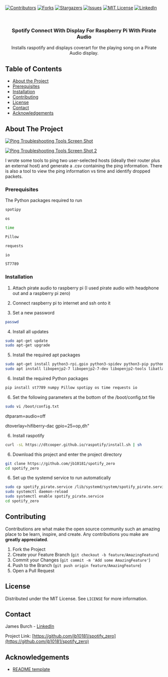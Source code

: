 <!--
*** Thanks for checking out this README Template. If you have a suggestion that would
*** make this better, please fork the repo and create a pull request or simply open
*** an issue with the tag "enhancement".
*** Thanks again! Now go create something AMAZING! :D
***
***
***
*** To avoid retyping too much info. Do a search and replace for the following:
*** github_username, repo, twitter_handle, email
-->





<!-- PROJECT SHIELDS -->
<!--
*** I'm using markdown "reference style" links for readability.
*** Reference links are enclosed in brackets [ ] instead of parentheses ( ).
*** See the bottom of this document for the declaration of the reference variables
*** for contributors-url, forks-url, etc. This is an optional, concise syntax you may use.
*** https://www.markdownguide.org/basic-syntax/#reference-style-links
-->
[![Contributors][contributors-shield]][contributors-url]
[![Forks][forks-shield]][forks-url]
[![Stargazers][stars-shield]][stars-url]
[![Issues][issues-shield]][issues-url]
[![MIT License][license-shield]][license-url]
[![LinkedIn][linkedin-shield]][linkedin-url]



<!-- PROJECT LOGO -->
<br />
<p align="center">
  <!-- <a href="https://github.com/jb10181/spotify_zero">
    <img src="images/logo.png" alt="Logo" width="80" height="80">
  </a> -->

  <h3 align="center">Spotify Connect With Display For Raspberry Pi With Pirate Audio</h3>

  <p align="center">
    Installs raspotify and displays coverart for the playing song on a Pirate Audio display.
    <br />
    <!-- <a href="https://github.com/jb10181/spotify_zero"><strong>Explore the docs »</strong></a>
    <br />
    <br />
    <a href="https://github.com/jb10181/spotify_zero">View Demo</a>
    ·
    <a href="https://github.com/jb10181/spotify_zero/issues">Report Bug</a>
    ·
    <a href="https://github.com/jb10181/spotify_zero/issues">Request Feature</a> -->
  </p>
</p>



<!-- TABLE OF CONTENTS -->
## Table of Contents

* [About the Project](#about-the-project)
* [Prerequisites](#prerequisites)
* [Installation](#installation)
* [Contributing](#contributing)
* [License](#license)
* [Contact](#contact)
* [Acknowledgements](#acknowledgements)



<!-- ABOUT THE PROJECT -->
## About The Project

[![Ping Troubleshooting Tools Screen Shot][product-screenshot]](https://github.com/jb10181/spotify_zero/blob/master/images/viewer.png)

[![Ping Troubleshooting Tools Screen Shot 2][product-screenshot2]](https://github.com/jb10181/spotify_zero/blob/master/images/generator.png)

<!-- [LinkedIn](https://github.com/jb10181/spotify_zero/blob/master/images/generator.png)
https://github.com/jb10181/spotify_zero/blob/master/images/viewer.png -->

<!-- [![Ping Troubleshooting Tools Screen Shot 2][product-screenshot]](https://github.com/jb10181/spotify_zero/blob/master/images/generator.png) -->

I wrote some tools to ping two user-selected hosts (ideally their router plus an external host) and generate a .csv containing the ping information. There is also a tool to view the ping information vs time and identify dropped packets.

<!-- Here's a blank template to get started:
**To avoid retyping too much info. Do a search and replace with your text editor for the following:**
`github_username`, `repo`, `twitter_handle`, `email` -->


<!-- ### Built With

* []()
* []()
* []() -->



<!-- GETTING STARTED -->
<!-- ## Getting Started

To get a local copy up and running follow these simple steps. -->

### Prerequisites

The Python packages required to run
<!-- * Python packages -->
```sh
spotipy
```
```sh
os
```
```sh
time
```
```sh
Pillow
```
```sh
requests
```
```sh
io
```
```sh
ST7789
```


### Installation

1. Attach pirate audio to raspberry pi (I used pirate audio with headphone out and a raspberry pi zero)

2. Connect raspberry pi to internet and ssh onto it

3. Set a new password
```sh
passwd
```

4. Install all updates
```sh
sudo apt-get update
sudo apt-get upgrade
```

5. Install the required apt packages
```sh
sudo apt-get install python3-rpi.gpio python3-spidev python3-pip python3-pil python3-numpy
sudo apt install libopenjp2-7 libopenjp2-7-dev libopenjp2-tools libatlas-base-dev
```

6. Install the required Python packages
```sh
pip install st7789 numpy Pillow spotipy os time requests io
```

6. Set the following parameters at the bottom of the /boot/config.txt file
```sh
sudo vi /boot/config.txt
```
dtparam=audio=off

dtoverlay=hifiberry-dac
gpio=25=op,dh"

6. Install raspotify
```sh
curl -sL https://dtcooper.github.io/raspotify/install.sh | sh
```

6. Download this project and enter the project directory
```sh
git clone https://github.com/jb10181/spotify_zero
cd spotify_zero
```

6. Set up the systemd service to run automatically
```sh
sudo cp spotify_pirate.service /lib/systemd/system/spotify_pirate.service
sudo systemctl daemon-reload
sudo systemctl enable spotify_pirate.service
cd spotify_zero
```

<!-- USAGE EXAMPLES -->
<!-- ## Usage

Use this space to show useful examples of how a project can be used. Additional screenshots, code examples and demos work well in this space. You may also link to more resources.

_For more examples, please refer to the [Documentation](https://example.com)_ -->



<!-- ROADMAP -->
<!-- ## Roadmap

See the [open issues](https://github.com/jb10181/spotify_zero/issues) for a list of proposed features (and known issues). -->



<!-- CONTRIBUTING -->
## Contributing

Contributions are what make the open source community such an amazing place to be learn, inspire, and create. Any contributions you make are **greatly appreciated**.

1. Fork the Project
2. Create your Feature Branch (`git checkout -b feature/AmazingFeature`)
3. Commit your Changes (`git commit -m 'Add some AmazingFeature'`)
4. Push to the Branch (`git push origin feature/AmazingFeature`)
5. Open a Pull Request



<!-- LICENSE -->
## License

Distributed under the MIT License. See `LICENSE` for more information.



<!-- CONTACT -->
## Contact

James Burch - [LinkedIn](https://www.linkedin.com/in/burchj/)

Project Link: [https://github.com/jb10181/spotify_zero](https://github.com/jb10181/spotify_zero)



<!-- ACKNOWLEDGEMENTS -->
## Acknowledgements

* [README template](https://github.com/othneildrew/Best-README-Template)
<!-- * []()
* []() -->





<!-- MARKDOWN LINKS & IMAGES -->
<!-- https://www.markdownguide.org/basic-syntax/#reference-style-links -->
[contributors-shield]: https://img.shields.io/github/contributors/jb10181/spotify_zero.svg?style=flat-square
[contributors-url]: https://github.com/jb10181/spotify_zero/graphs/contributors
[forks-shield]: https://img.shields.io/github/forks/jb10181/spotify_zero.svg?style=flat-square
[forks-url]: https://github.com/jb10181/spotify_zero/network/members
[stars-shield]: https://img.shields.io/github/stars/jb10181/spotify_zero.svg?style=flat-square
[stars-url]: https://github.com/jb10181/spotify_zero/stargazers
[issues-shield]: https://img.shields.io/github/issues/jb10181/spotify_zero.svg?style=flat-square
[issues-url]: https://github.com/jb10181/spotify_zero/issues
[license-shield]: https://img.shields.io/github/license/jb10181/ping_troubleshooting.svg?style=flat-square
[license-url]: https://github.com/jb10181/spotify_zero/blob/master/LICENSE.txt
[linkedin-shield]: https://img.shields.io/badge/-LinkedIn-black.svg?style=flat-square&logo=linkedin&colorB=555
[linkedin-url]: https://www.linkedin.com/in/burchj/
[product-screenshot]: https://github.com/jb10181/spotify_zero/blob/master/images/viewer.png
[product-screenshot2]: https://github.com/jb10181/spotify_zero/blob/master/images/generator.png
